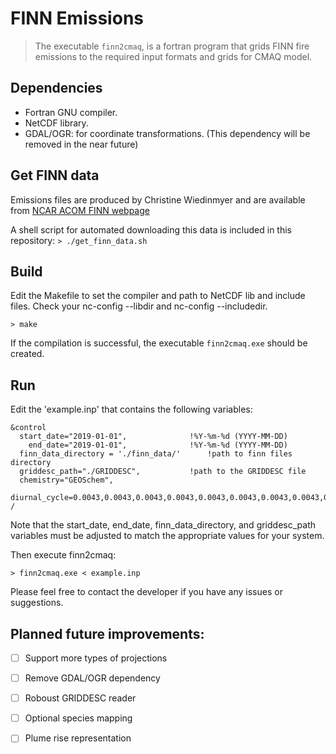 # FINN Emissions

> The executable `finn2cmaq`, is a fortran program that grids FINN fire emissions to the required input formats and grids for CMAQ model. 

## Dependencies
 - Fortran GNU compiler.
 - NetCDF library.
 - GDAL/OGR: for coordinate transformations. (This dependency will be removed in the near future)

## Get FINN data

Emissions files are produced by Christine Wiedinmyer and are available from [NCAR ACOM FINN webpage](https://www.acom.ucar.edu/acresp/MODELING/finn_emis_txt/)

A shell script for automated downloading this data is included in this repository:
`> ./get_finn_data.sh`

## Build
Edit the Makefile to set the compiler and path to NetCDF lib and include files. Check your nc-config --libdir and nc-config --includedir.

`> make`

If the compilation is successful, the executable `finn2cmaq.exe` should be created.

## Run

Edit the 'example.inp' that contains the following variables:

```
&control
  start_date="2019-01-01",       		!%Y-%m-%d (YYYY-MM-DD)
    end_date="2019-01-01",       		!%Y-%m-%d (YYYY-MM-DD)
  finn_data_directory = './finn_data/'		!path to finn files directory
  griddesc_path="./GRIDDESC",   		!path to the GRIDDESC file
  chemistry="GEOSchem",
  diurnal_cycle=0.0043,0.0043,0.0043,0.0043,0.0043,0.0043,0.0043,0.0043,0.0043,0.0300,0.0600,0.1000,0.1400,0.1700,0.1400,0.1200,0.0900,0.0600,0.0300,0.0043,0.0043,0.0043,0.0043,0.0043
/
```
Note that the start_date, end_date, finn_data_directory, and griddesc_path variables must be adjusted to match the appropriate values for your system.

Then execute finn2cmaq:

`> finn2cmaq.exe < example.inp` 

Please feel free to contact the developer if you have any issues or suggestions.

## Planned future improvements:
 + [ ] Support more types of projections 
 + [ ] Remove GDAL/OGR dependency
 + [ ] Roboust GRIDDESC reader 
 + [ ] Optional species mapping
 + [ ] Plume rise representation

